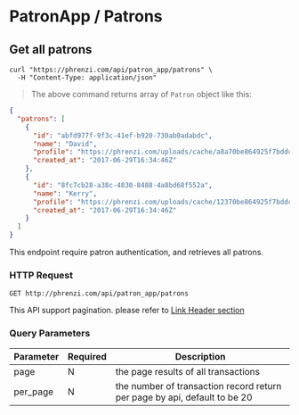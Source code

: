 # PatronApp / Patrons

## Get all patrons

```shell
curl "https://phrenzi.com/api/patron_app/patrons" \
  -H "Content-Type: application/json"
```

> The above command returns array of `Patron` object like this:

```json
{
  "patrons": [
    {
      "id": "abfd977f-9f3c-41ef-b920-730ab0adabdc",
      "name": "David",
      "profile": "https://phrenzi.com/uploads/cache/a8a70be864925f7bddc0bcf93fa89986.jpeg",
      "created_at": "2017-06-29T16:34:46Z"
    },
    {
      "id": "8fc7cb28-a38c-4830-8488-4a8bd68f552a",
      "name": "Kerry",
      "profile": "https://phrenzi.com/uploads/cache/12370be864925f7bddc0bcf93fa89123.jpeg",
      "created_at": "2017-06-29T16:34:46Z"
    }
  ]
}

```

This endpoint require patron authentication, and retrieves all patrons.

### HTTP Request

`GET http://phrenzi.com/api/patron_app/patrons`

<aside class="info">This API support pagination. please refer to <a
href="#link-header-result-pagination">Link Header section</a></aside>

### Query Parameters

Parameter | Required | Description
--------- | ----------- | ----------
page | N | the page results of all transactions
per_page | N | the number of transaction record return per page by api, default to be 20
